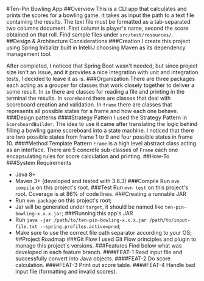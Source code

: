 #Ten-Pin Bowling App
##Overview
This is a CLI app that calculates and prints the scores for a bowling game.
It takes as input the path to a text file containing the results.
The text file must be formatted as a tab-separated two columns document.
First column is player's name, second the score obtained on that roll.
Find sample files under `src/test/resources/`.
##Design & Architecture Considerations
###Creation
I create this project using Spring Initializr built in IntelliJ choosing Maven as its dependency management tool.

After completed, I noticed that Spring Boot wasn't needed, but since project size isn't an issue, and
it provides a nice integration with unit and integration tests, I decided to leave it as is.
###Organization
There are three packages each acting as a grouper for classes that work closely together to deliver a some result.
In `io` there are classes for reading a file and printing in the terminal the results.
In `scoreboard` there are classes that deal with scoreboard creation and validation.
In `frame` there are classes that represents all possible states for a frame and how each one behave.
###Design patterns
####Strategy Pattern
I used the Strategy Pattern in `ScoreboardBuilder`. The idea to use it came after translating the logic behind filling
a bowling game scoreboard into a state machine. I noticed that there are two possible states from frame 1 to 9 and four 
possible states in frame 10.
####Method Template Pattern
`Frame` is a high level abstract class acting as an interface. There are 5 concrete sub-classes of `Frame` each one 
encapsulating rules for score calculation and printing.
##How-To
###System Requirements
* Java 8+
* Maven 3+ (developed and tested with 3.6.3)
###Compile
Run `mvn compile` on this project's root.
###Test
Run `mvn test` on this project's root. Coverage is at 86% of code lines.
###Creating a runnable JAR
* Run `mvn package` on this project's root;
* Jar will be generated under `target`, it should be named like `ten-pin-bowling-x.x.x.jar`;
###Running this app's JAR
* Run `java -jar /path/to/ten-pin-bowling-x.x.x.jar /path/to/input-file.txt --spring.profiles.active=prod`;
* Make sure to use the correct file path separator according to your OS;
##Project Roadmap
###Git Flow
I used Git Flow principles and plugin to manage this project's versions.
###Features
Find below what was developed in each feature branch.
####FEAT-1
Read input file and successfully convert into Java objects.
####FEAT-2
Do score calculation.
####FEAT-3
Print out score table.
####FEAT-4
Handle bad input file (formatting and invalid scores).